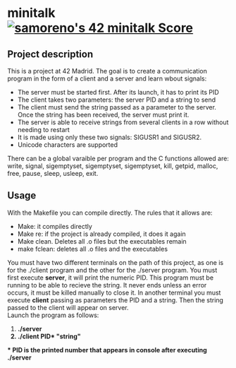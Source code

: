 <h1>minitalk <a href="https://github.com/JaeSeoKim/badge42"><img src="https://badge42.vercel.app/api/v2/cl8uf09z900060gl2pg6sdczb/project/2469656" alt="samoreno's 42 minitalk Score" /></a></h1>
<h2>Project description</h2>
<div>
<!--  <a href="https://github.com/JaeSeoKim/badge42">
    <img align="center" src="https://badge42.herokuapp.com/api/project/samoreno/ft_printf"/>
  </a> -->
  <p>This is a project at 42 Madrid. The goal is to create a communication program in the form of a client and a server and learn wbout signals:
    <ul>
      <li>The server must be started first. After its launch, it has to print its PID</li>
      <li>The client takes two parameters: the server PID and a string to send</li>
      <li>The client must send the string passed as a parameter to the server. Once the string has been received, the server must print it.</li>
      <li>The server is able to receive strings from several clients in a row without needing to restart</li>
      <li>It is made using only these two signals: SIGUSR1 and SIGUSR2.</li>
      <li>Unicode characters are supported</li>
    </ul>
  There can be a global varaible per program and the C functions allowed are: write, signal, sigemptyset, sigemptyset, sigemptyset, kill, getpid, malloc, free, pause, sleep, usleep, exit.
  </p>
  </div>

<h2>Usage</h2>
<div>
    <p>
        With the Makefile you can compile directly. The rules that it allows are:
        <ul>
         <li>Make: it compiles directly</li>
         <li>Make re: if the project is already compiled, it does it again</li>
         <li>Make clean. Deletes all .o files but the executables remain</li>
         <li>make fclean: deletes all .o files and the executables</li>
    </ul>
  You must have two different terminals on the path of this project, as one is for the ./client program and the other for the ./server program. You must first execute <b>server</b>, it will print the numeric PID. This program must be running to be able to recieve the string. It never ends unless an error occurs, it must be killed manually to close it. In another terminal you must execute <b>client</b> passing as parameters the PID and a string. Then the string passed to the client will appear on server.</br>
 Launch the program as follows:<br/>
  <ol>
    <li><b> ./server</li>
    <li><b> ./client PID* "string"</li>
  </ol>
  </p>
  * PID is the printed number that appears in console after executing ./server<br/>
</div>

